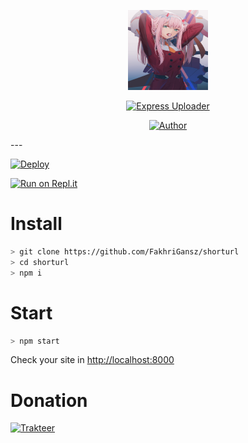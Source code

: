 <p align="center">
<img src="https://raw.githubusercontent.com/Xinz-Team/XinzBot/main/media/Itsuki.jpg" alt="XINZ BOT" width="128" height="128"/>
</p>
<p align="center">
<a href="#"><img title="Express Uploader" src="https://img.shields.io/badge/Short Url-green?colorA=%23ff0000&colorB=%23017e40&style=for-the-badge"></a>
</p>
<p align="center">
<a href="https://github.com/FakhriGansz"><img title="Author" src="https://img.shields.io/badge/Author-FakhriGansz-red.svg?style=for-the-badge&logo=github"></a>
</p>
---

[![Deploy](https://www.herokucdn.com/deploy/button.svg)](https://heroku.com/deploy?template=https://github.com/FakhriGansz/shorturl/)

[![Run on Repl.it](https://repl.it/badge/github/FakhriGansz/shorturl)](https://repl.it/github/FakhriGansz/shorturl)

# Install

```bash
> git clone https://github.com/FakhriGansz/shorturl
> cd shorturl
> npm i
```

# Start

```bash
> npm start
```

Check your site in [http://localhost:8000](http://localhost:8000)

# Donation

[![Trakteer](https://trakteer.id/images/mix/navbar-logo-lite-white-beta.png)](https://trakteer.id/aqulzz)
